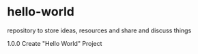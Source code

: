 # hello-world
repository to store ideas, resources and share and discuss things

1.0.0 Create "Hello World" Project

